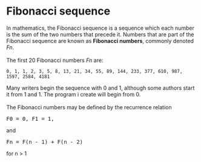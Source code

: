 # Fibonacci sequence
In mathematics, the Fibonacci sequence is a sequence which each number is the sum of the two numbers that precede it. Numbers that are part of the Fibonacci sequence are known as **Fibonacci numbers**, commonly denoted _Fn_. 
<br><br>
The first 20 Fibonacci numbers _Fn_ are:
```
0, 1, 1, 2, 3, 5, 8, 13, 21, 34, 55, 89, 144, 233, 377, 610, 987, 1597, 2584, 4181 
```

Many writers begin the sequence with 0 and 1, although some authors start it from 1 and 1. The program i create will begin from 0.
<br><br>
The Fibonacci numbers may be defined by the recurrence relation
<pre>F0 = 0, F1 = 1,</pre>
and
<pre>Fn = F(n - 1) + F(n - 2)</pre>
for n > 1
